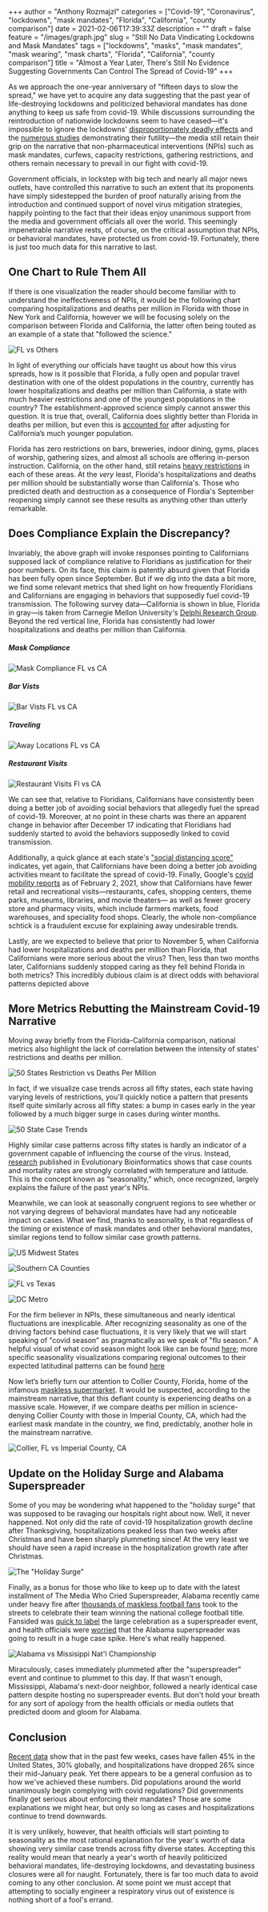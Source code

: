 +++
author = "Anthony Rozmajzl"
categories = ["Covid-19", "Coronavirus", "lockdowns", "mask mandates", "Florida", "California", "county comparison"]
date = 2021-02-06T17:39:33Z
description = ""
draft = false
feature = "/images/graph.jpg"
slug = "Still No Data Vindicating Lockdowns and Mask Mandates"
tags = ["lockdowns", "masks", "mask mandates", "mask wearing", "mask charts", "Florida", "California", "county comparison"]
title = "Almost a Year Later, There's Still No Evidence Suggesting Governments Can Control The Spread of Covid-19"
+++

As we approach the one-year anniversary of "fifteen days to slow the spread," we have yet to acquire any data suggesting that the past year of life-destroying lockdowns and politicized behavioral mandates has done anything to keep us safe from covid-19. While discussions surrounding the reintroduction of nationwide lockdowns seem to have ceased&mdash;it's impossible to ignore the lockdowns' [disproportionately deadly effects](https://rationalground.com/lockdowns-pros-and-cons/) and the [numerous studies](https://www.aier.org/article/lockdowns-do-not-control-the-coronavirus-the-evidence/) demonstrating their futility&mdash;the media still retain their grip on the narrative that non-pharmaceutical interventions (NPIs) such as mask mandates, curfews, capacity restrictions, gathering restrictions, and others remain necessary to prevail in our fight with covid-19. 

Government officials, in lockstep with big tech and nearly all major news outlets, have controlled this narrative to such an extent that its proponents have simply sidestepped the burden of proof naturally arising from the introduction and continued support of novel virus mitigation strategies, happily pointing to the fact that their ideas enjoy unanimous support from the media and government officials all over the world. This seemingly impenetrable narrative rests, of course, on the critical assumption that NPIs, or behavioral mandates, have protected us from covid-19. Fortunately, there is just too much data for this narrative to last.

## One Chart to Rule Them All

If there is one visualization the reader should become familiar with to understand the ineffectiveness of NPIs, it would be the following chart comparing hospitalizations and deaths per million in Florida with those in New York and California, however we will be focusing solely on the comparison between Florida and California, the latter often being touted as an example of a state that "followed the science."

![FL vs Others](https://pbs.twimg.com/media/Et4h_3mXUAMpcu3?format=jpg&name=large)

In light of everything our officials have taught us about how this virus spreads, how is it possible that Florida, a fully open and popular travel destination with one of the oldest populations in the country, currently has lower hospitalizations and deaths per million than California, a state with much heavier restrictions and one of the youngest populations in the country? The establishment-approved science simply cannot answer this question.  It is true that, overall, California does slightly better than Florida in deaths per million, but even this is [accounted for](https://pbs.twimg.com/media/Et4iEGKXIAgpu2S?format=jpg&name=large) after adjusting for California’s much younger population.

Florida has zero restrictions on bars, breweries, indoor dining, gyms, places of worship, gathering sizes, and almost all schools are offering in-person instruction. California, on the other hand, still retains [heavy restrictions](https://pbs.twimg.com/media/Et4iIg5XUAY6od-?format=jpg&name=large) in each of these areas. At the *very* least, Florida's hospitalizations and deaths per million should be substantially worse than California's. Those who predicted death and destruction as a consequence of Flordia's September reopening simply cannot see these results as anything other than utterly remarkable. 

## Does Compliance Explain the Discrepancy?

Invariably, the above graph will invoke responses pointing to Californians supposed lack of compliance relative to Floridians as justification for their poor numbers. On its face, this claim is patently absurd given that Florida has been fully open since September. But if we dig into the data a bit more, we find some relevant metrics that shed light on how frequently Floridians and Californians are engaging in behaviors that supposedly fuel covid-19 transmission. The following survey data&mdash;California is shown in blue, Florida in gray&mdash;is taken from Carnegie Mellon University's [Delphi Research Group](https://delphi.cmu.edu/covidcast/survey-results/?date=20210201&region=FL). Beyond the red vertical line, Florida has consistently had lower hospitalizations and deaths per million than California. 

##### Mask Compliance

![Mask Compliance FL vs CA](/images/MaskComplianceFLvsCA.png)

##### Bar Vists

![Bar Vists FL vs CA](/images/BarVistsFLvsCA.png)

##### Traveling

![Away Locations FL vs CA](/images/AwayLocationsFLvsCA.png)

##### Restaurant Visits

![Restaurant Visits Fl vs CA](/images/RestaurantVistsFLvsCA.png)

We can see that, relative to Floridians, Californians have consistently been doing a better job of avoiding social behaviors that allegedly fuel the spread of covid-19. Moreover, at no point in these charts was there an apparent change in behavior after December 17 indicating that Floridians had suddenly started to avoid the behaviors supposedly linked to covid transmission.

Additionally, a quick glance at each state's ["social distancing score"](https://www.unacast.com/covid19/social-distancing-scoreboard) indicates, yet again, that Californians have been doing a better job avoiding activities meant to facilitate the spread of covid-19. Finally, Google's [covid mobility reports](https://www.google.com/covid19/mobility/) as of February 2, 2021, show that Californians have fewer retail and recreational visits&mdash;restaurants, cafes, shopping centers, theme parks, museums, libraries, and movie theaters&mdash; as well as fewer grocery store and pharmacy visits, which include farmers markets, food warehouses, and speciality food shops. Clearly, the whole non-compliance schtick is a fraudulent excuse for explaining away undesirable trends. 

Lastly, are we expected to believe that prior to November 5, when California had lower hospitalizations and deaths per million than Florida, that Californians were more serious about the virus? Then, less than two months later, Californians suddenly stopped caring as they fell behind Florida in both metrics? This incredibly dubious claim is at direct odds with behavioral patterns depicted above

## More Metrics Rebutting the Mainstream Covid-19 Narrative

Moving away briefly from the Florida-California comparison, national metrics also highlight the lack of correlation between the intensity of states' restrictions and deaths per million.

![50 States Restriction vs Deaths Per Million](https://pbs.twimg.com/media/Eqf4ZzjW4AAtgwQ?format=jpg&name=900x900)

In fact, if we visualize case trends across all fifty states, each state having varying levels of restrictions, you'll quickly notice a pattern that presents itself quite similarly across all fifty states: a bump in cases early in the year followed by a much bigger surge in cases during winter months. 

![50 State Case Trends](/images/Case_Trend_All_50_States.png)

Highly similar case patterns across fifty states is hardly an indicator of a government capable of influencing the course of the virus. Instead, [research](https://medicalxpress.com/news/2021-01-global-analysis-covid-seasonal.html) published in Evolutionary Bioinformatics shows that case counts and mortality rates are strongly correlated with temperature and latitude. This is the concept known as “seasonality,” which, once recognized, largely explains the failure of the past year's NPIs. 

Meanwhile, we can look at seasonally congruent regions to see whether or not varying degrees of behavioral mandates have had any noticeable impact on cases. What we find, thanks to seasonality, is that regardless of the timing or existence of mask mandates and other behavioral mandates, similar regions tend to follow similar case growth patterns.

![US Midwest States](https://pbs.twimg.com/media/Etu1NTbWgAAp1_J?format=jpg&name=medium)

![Southern CA Counties](https://pbs.twimg.com/media/EtvCJl_VcAMq7jx?format=jpg&name=4096x4096)

![FL vs Texas](https://pbs.twimg.com/media/EtuxRzHXUAE-AgR?format=jpg&name=large)

![DC Metro](https://pbs.twimg.com/media/EtsFhImVkAQYFhA?format=jpg&name=large)

For the firm believer in NPIs, these simultaneous and nearly identical fluctuations are inexplicable. After recognizing seasonality as one of the driving factors behind case fluctuations, it is very likely that we will start speaking of "covid season" as pragmatically as we speak of "flu season." A helpful visual of what covid season might look like can be found [here](https://twitter.com/hold2llc/status/1358658394564009985?s=21); more specific seasonality visualizations comparing regional outcomes to their expected latitudinal patterns can be found [here](https://twitter.com/Hold2LLC/media)

Now let’s briefly turn our attention to Collier County, Florida, home of the infamous [maskless supermarket](https://twitter.com/SamBrockNBC/status/1357047400548950023?s=20). It would be suspected, according to the mainstream narrative, that this defiant county is experiencing deaths on a massive scale. However, if we compare deaths per million in science-denying Collier County with those in Imperial County, CA, which had the earliest mask mandate in the country, we find, predictably, another hole in the mainstream narrative.

![Collier, FL vs Imperial County, CA](https://pbs.twimg.com/media/EtWicZrVgAMRrTI?format=jpg&name=4096x4096)

## Update on the Holiday Surge and Alabama Superspreader

Some of you may be wondering what happened to the "holiday surge" that was supposed to be ravaging our hospitals right about now. Well, it never happened. Not only did the rate of covid-19 hospitalization growth decline after Thanksgiving, hospitalizations peaked less than two weeks after Christmas and have been sharply plummeting since! At the very least we should have seen a rapid increase in the hospitalization growth rate after Christmas. 

![The "Holiday Surge"](https://pbs.twimg.com/media/EtV5wO2VkAAq_cO?format=jpg&name=medium)

Finally, as a bonus for those who like to keep up to date with the latest installment of The Media Who Cried Superspreader, Alabama recently came under heavy fire after [thousands of maskless football fans](https://www.cbsnews.com/news/tuscaloosa-celebration-alabama-national-championship-covid-19-concerns/) took to the streets to celebrate their team winning the national college football title. Fansided was [quick to label](https://fansided.com/2021/01/12/alabama-football-fans-defy-covid-guidelines-super-spreader-celebration-strip-videos/) the large celebration as a superspreader event, and health officials were [worried](https://www.beckershospitalreview.com/public-health/health-officials-worry-alabama-football-celebration-was-superspreader-event.html) that the Alabama superspreader was going to result in a huge case spike. Here's what really happened.

![Alabama vs Missisippi Nat'l Championship](https://pbs.twimg.com/media/Etkd1TBVgAEuAor?format=jpg&name=4096x4096)

Miraculously, cases immediately plummeted after the "superspreader" event and continue to plummet to this day. If that wasn't enough, Mississippi, Alabama's next-door neighbor, followed a nearly identical case pattern despite hosting no superspreader events. But don't hold your breath for any sort of apology from the health officials or media outlets that predicted doom and gloom for Alabama. 

## Conclusion

[Recent data](https://www.dailymail.co.uk/health/article-9219379/Why-coronavirus-cases-falling-fast-New-infections-drop-44-three-weeks.html) show that in the past few weeks, cases have fallen 45% in the United States, 30% globally, and hospitalizations have dropped 26% since their mid-January peak. Yet there appears to be a general confusion as to how we've achieved these numbers. Did populations around the world unanimously begin complying with covid regulations? Did governments finally get serious about enforcing their mandates? Those are some explanations we might hear, but only so long as cases and hospitalizations continue to trend downwards. 

It is very unlikely, however, that health officials will start pointing to seasonality as the most rational explanation for the year's worth of data showing very similar case trends across fifty diverse states. Accepting this reality would mean that nearly a year's worth of heavily politicized behavioral mandates, life-destroying lockdowns, and devastating business closures were all for naught. Fortunately, there is far too much data to avoid coming to any other conclusion. At some point we must accept that attempting to socially engineer a respiratory virus out of existence is nothing short of a fool's errand.
